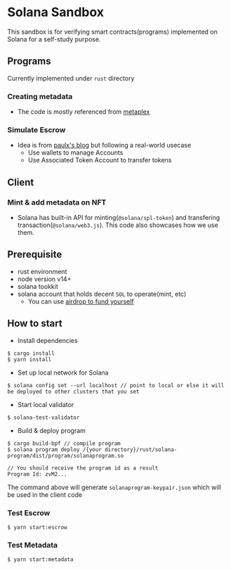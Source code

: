 # Solana Sandbox

This sandbox is for verifying smart contracts(programs) implemented on Solana for a self-study purpose.

## Programs

Currently implemented under `rust` directory

### Creating metadata

- The code is mostly referenced from [metaplex](https://github.com/metaplex-foundation/metaplex/tree/master/rust/token-metadata)

### Simulate Escrow

- Idea is from [paulx's blog](https://paulx.dev/blog/2021/01/14/programming-on-solana-an-introduction) but following a real-world usecase
  - Use wallets to manage Accounts
  - Use Associated Token Account to transfer tokens

## Client

### Mint & add metadata on NFT

- Solana has built-in API for minting(`@solana/spl-token`) and transfering transaction(`@solana/web3.js`). This code also showcases how we use them.

## Prerequisite

- rust environment
- node version v14+
- solana tookkit
- solana account that holds decent `SOL` to operate(mint, etc)
  - You can use [airdrop to fund yourself](https://spl.solana.com/token#airdrop-sol)

## How to start

- Install dependencies

```
$ cargo install
$ yarn install
```

- Set up local network for Solana

```
$ solana config set --url localhost // point to local or else it will be deployed to other clusters that you set
```

- Start local validator

```
$ solana-test-validator
```

- Build & deploy program

```
$ cargo build-bpf // compile program
$ solana program deploy /{your directory}/rust/solana-program/dist/program/solanaprogram.so

// You should receive the program id as a result
Program Id: zvM2...
```

The command above will generate `solanaprogram-keypair.json` which will be used in the client code

### Test Escrow

```
$ yarn start:escrow
```

### Test Metadata

```
$ yarn start:metadata
```
